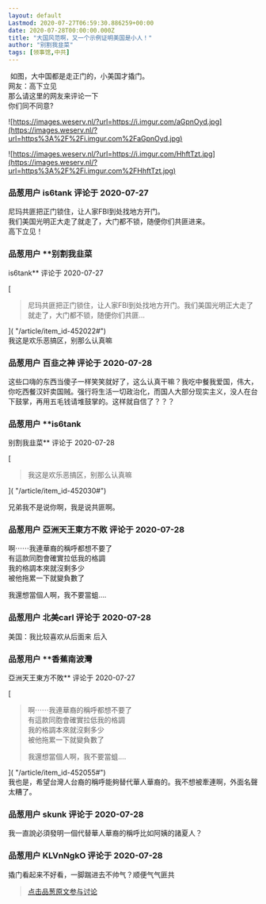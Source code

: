 ```yaml
---
layout: default
Lastmod: 2020-07-27T06:59:30.886259+00:00
date: 2020-07-28T00:00:00.000Z
title: "大国风范啊，又一个示例证明美国是小人！"
author: "别割我韭菜"
tags: [领事馆,中共]
---
```


 如图，大中国都是走正门的，小美国才撬门。  
网友：高下立见  
那么请这里的网友来评论一下  
你们同不同意?  
  
  
  
![https://images.weserv.nl/?url=https://i.imgur.com/aGpnOyd.jpg](https://images.weserv.nl/?url=https%3A%2F%2Fi.imgur.com%2FaGpnOyd.jpg)  
  
  
![https://images.weserv.nl/?url=https://i.imgur.com/HhftTzt.jpg](https://images.weserv.nl/?url=https%3A%2F%2Fi.imgur.com%2FHhftTzt.jpg)

            
### 品葱用户 **is6tank** 评论于 2020-07-27
        
尼玛共匪把正门锁住，让人家FBI到处找地方开门。  
我们美国光明正大走了就走了，大门都不锁，随便你们共匪进来。  
高下立见！
        


            
### 品葱用户 **别割我韭菜 
is6tank** 评论于 2020-07-27
        
[

> 尼玛共匪把正门锁住，让人家FBI到处找地方开门。我们美国光明正大走了就走了，大门都不锁，随便你们共匪...

]( "/article/item_id-452022#")  
我这是欢乐恶搞区，别那么认真嘛
        


            
### 品葱用户 **百韭之神** 评论于 2020-07-28
        
这些口嗨的东西当傻子一样笑笑就好了，这么认真干嘛？我吃中餐我爱国，伟大，你吃西餐汉奸卖国贼。强行将生活一切政治化，而国人大部分现实主义，没人在台下鼓掌，再用五毛钱请堆鼓掌的。这样就自信了？？？
        


            
### 品葱用户 **is6tank 
别割我韭菜** 评论于 2020-07-28
        
[

> 我这是欢乐恶搞区，别那么认真嘛

]( "/article/item_id-452030#")  
  
兄弟我不是说你啊，我是说共匪啊。
        


            
### 品葱用户 **亞洲天王東方不敗** 评论于 2020-07-28
        
啊⋯⋯我連華裔的稱呼都想不要了  
有這款同胞會確實拉低我的格調  
我的格調本來就沒剩多少  
被他拖累一下就變負數了  
  
我還想當個人啊，我不要當蛆....
        


            
### 品葱用户 **北美carl** 评论于 2020-07-28
        
美国：我比较喜欢从后面来 后入
        


            
### 品葱用户 **香蕉南波灣 
亞洲天王東方不敗** 评论于 2020-07-27
        
[

> 啊⋯⋯我連華裔的稱呼都想不要了  
> 有這款同胞會確實拉低我的格調  
> 我的格調本來就沒剩多少  
> 被他拖累一下就變負數了  
>   
> 我還想當個人啊，我不要當蛆....

]( "/article/item_id-452055#")  
我也是，希望台灣人台裔的稱呼能夠替代華人華裔的。我不想被牽連啊，外面名聲太糟了。
        


            
### 品葱用户 **skunk** 评论于 2020-07-28
        
我一直說必須發明一個代替華人華裔的稱呼比如阿姨的諸夏人？
        


            
### 品葱用户 **KLVnNgkO** 评论于 2020-07-28
        
撬门看起来不好看，一脚踹进去不帅气？顺便气气匪共
        






> [点击品葱原文参与讨论](https://pincong.rocks/article/22154)


